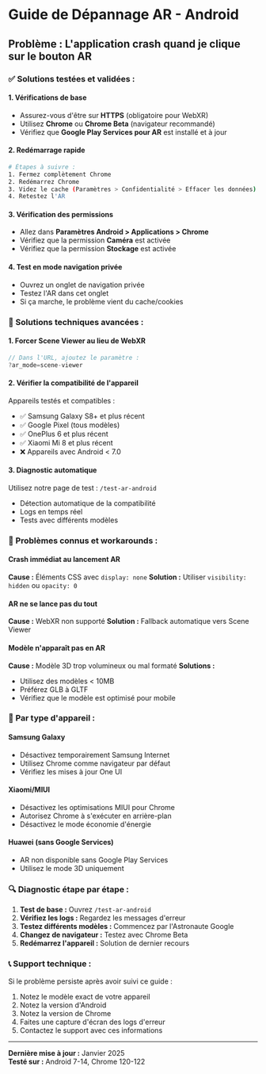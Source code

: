 # Guide de Dépannage AR - Android

## Problème : L'application crash quand je clique sur le bouton AR

### ✅ Solutions testées et validées :

#### 1. **Vérifications de base**
- Assurez-vous d'être sur **HTTPS** (obligatoire pour WebXR)
- Utilisez **Chrome** ou **Chrome Beta** (navigateur recommandé)
- Vérifiez que **Google Play Services pour AR** est installé et à jour

#### 2. **Redémarrage rapide**
```bash
# Étapes à suivre :
1. Fermez complètement Chrome
2. Redémarrez Chrome
3. Videz le cache (Paramètres > Confidentialité > Effacer les données)
4. Retestez l'AR
```

#### 3. **Vérification des permissions**
- Allez dans **Paramètres Android > Applications > Chrome**
- Vérifiez que la permission **Caméra** est activée
- Vérifiez que la permission **Stockage** est activée

#### 4. **Test en mode navigation privée**
- Ouvrez un onglet de navigation privée
- Testez l'AR dans cet onglet
- Si ça marche, le problème vient du cache/cookies

### 🔧 Solutions techniques avancées :

#### 1. **Forcer Scene Viewer au lieu de WebXR**
```javascript
// Dans l'URL, ajoutez le paramètre :
?ar_mode=scene-viewer
```

#### 2. **Vérifier la compatibilité de l'appareil**
Appareils testés et compatibles :
- ✅ Samsung Galaxy S8+ et plus récent
- ✅ Google Pixel (tous modèles)
- ✅ OnePlus 6 et plus récent
- ✅ Xiaomi Mi 8 et plus récent
- ❌ Appareils avec Android < 7.0

#### 3. **Diagnostic automatique**
Utilisez notre page de test : `/test-ar-android`
- Détection automatique de la compatibilité
- Logs en temps réel
- Tests avec différents modèles

### 🚨 Problèmes connus et workarounds :

#### **Crash immédiat au lancement AR**
**Cause :** Éléments CSS avec `display: none`
**Solution :** Utiliser `visibility: hidden` ou `opacity: 0`

#### **AR ne se lance pas du tout**
**Cause :** WebXR non supporté
**Solution :** Fallback automatique vers Scene Viewer

#### **Modèle n'apparaît pas en AR**
**Cause :** Modèle 3D trop volumineux ou mal formaté
**Solutions :**
- Utilisez des modèles < 10MB
- Préférez GLB à GLTF
- Vérifiez que le modèle est optimisé pour mobile

### 📱 Par type d'appareil :

#### **Samsung Galaxy**
- Désactivez temporairement Samsung Internet
- Utilisez Chrome comme navigateur par défaut
- Vérifiez les mises à jour One UI

#### **Xiaomi/MIUI**
- Désactivez les optimisations MIUI pour Chrome
- Autorisez Chrome à s'exécuter en arrière-plan
- Désactivez le mode économie d'énergie

#### **Huawei (sans Google Services)**
- AR non disponible sans Google Play Services
- Utilisez le mode 3D uniquement

### 🔍 Diagnostic étape par étape :

1. **Test de base :** Ouvrez `/test-ar-android`
2. **Vérifiez les logs :** Regardez les messages d'erreur
3. **Testez différents modèles :** Commencez par l'Astronaute Google
4. **Changez de navigateur :** Testez avec Chrome Beta
5. **Redémarrez l'appareil :** Solution de dernier recours

### 📞 Support technique :

Si le problème persiste après avoir suivi ce guide :
1. Notez le modèle exact de votre appareil
2. Notez la version d'Android
3. Notez la version de Chrome
4. Faites une capture d'écran des logs d'erreur
5. Contactez le support avec ces informations

---

**Dernière mise à jour :** Janvier 2025  
**Testé sur :** Android 7-14, Chrome 120-122 